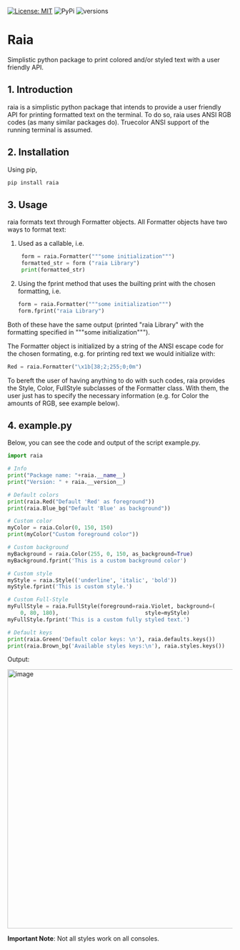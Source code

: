[![License: MIT](https://img.shields.io/badge/License-MIT-green.svg)](LICENSE)
![PyPi](https://img.shields.io/pypi/v/raia.svg)
![versions](https://img.shields.io/pypi/pyversions/raia.svg)
# Raia
Simplistic python package to print colored and/or styled text with a user friendly API.

## 1. Introduction
raia is a simplistic python package that intends to provide a user friendly API for printing formatted text on the terminal. To do so, raia uses ANSI RGB codes (as many similar packages do). Truecolor ANSI support of the running terminal is assumed.

## 2. Installation
Using pip,

```bash
pip install raia
```

## 3. Usage
raia formats text through Formatter objects. All Formatter objects have two ways to format text:
1. Used as a callable, i.e.
   ```python
    form = raia.Formatter("""some initialization""")
    formatted_str = form ("raia Library")
    print(formatted_str)
    ```
2. Using the fprint method that uses the builting print with the chosen formatting, i.e.
   ```python
   form = raia.Formatter("""some initialization""")
   form.fprint("raia Library")
   ```
Both of these have the same output (printed "raia Library" with the formatting specified in """some initialization""").

The Formatter object is initialized by a string  of the ANSI escape code for the chosen formating, e.g. for printing red text we would initialize with:
```python
Red = raia.Formatter("\x1b[38;2;255;0;0m")
```
To bereft the user of having anything to do with such codes, raia provides the Style, Color, FullStyle subclasses of the Formatter class. With them, the user just has to specify the necessary information (e.g. for Color the amounts of RGB, see example below).

## 4. example.py
Below, you can see the code and output of the script example.py. 
```python
import raia

# Info
print("Package name: "+raia.__name__)
print("Version: " + raia.__version__)

# Default colors
print(raia.Red("Default 'Red' as foreground"))
print(raia.Blue_bg("Default 'Blue' as background"))

# Custom color
myColor = raia.Color(0, 150, 150)
print(myColor("Custom foreground color"))

# Custom background
myBackground = raia.Color(255, 0, 150, as_background=True)
myBackground.fprint('This is a custom background color')

# Custom style
myStyle = raia.Style(('underline', 'italic', 'bold'))
myStyle.fprint('This is custom style.')

# Custom Full-Style
myFullStyle = raia.FullStyle(foreground=raia.Violet, background=(
    0, 80, 180),                           style=myStyle)
myFullStyle.fprint('This is a custom fully styled text.')

# Default keys
print(raia.Green('Default color keys: \n'), raia.defaults.keys())
print(raia.Brown_bg('Available styles keys:\n'), raia.styles.keys())
```
Output:

<img width="580" alt="image" src="https://github.com/user-attachments/assets/ac304761-98d5-4446-acda-7d3df64e47f8">



**Important Note**: Not all styles work on all consoles.
